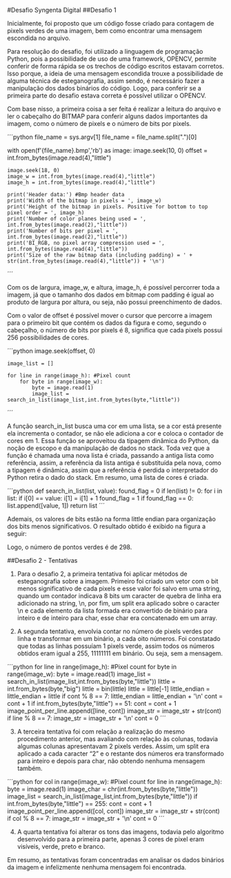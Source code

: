 #Desafio Syngenta Digital
##Desafio 1

Inicialmente, foi proposto que um código fosse criado para contagem de pixels verdes de uma imagem, bem como encontrar uma mensagem escondida no arquivo. 

Para resolução do desafio, foi utilizado a linguagem de programação Python, pois a possibilidade de uso de uma framework, OPENCV, permite conferir de forma rápida se os trechos de código escritos estavam corretos. Isso porque, a ideia de uma mensagem escondida trouxe a possibilidade de alguma técnica de esteganografia, assim sendo, é necessário fazer a manipulação dos dados binários do código. Logo, para conferir se a primeira parte do desafio estava correta é possível utilizar o OPENCV.

Com base nisso, a primeira coisa a ser feita é realizar a leitura do arquivo e ler o cabeçalho do BITMAP para conferir alguns dados importantes da imagem, como o número de pixels e o número de bits por pixels.

´´´python
file_name = sys.argv[1] 
file_name = file_name.split(".")[0]

with open(f'{file_name}.bmp','rb') as image:
    image.seek(10, 0)
    offset = int.from_bytes(image.read(4),"little")
    
    image.seek(18, 0)
    image_w = int.from_bytes(image.read(4),"little")
    image_h = int.from_bytes(image.read(4),"little")
    
    print('Header data:') #Bmp header data
    print('Width of the bitmap in pixels = ', image_w)
    print('Height of the bitmap in pixels. Positive for bottom to top pixel order = ', image_h)
    print('Number of color planes being used = ', int.from_bytes(image.read(2),"little"))
    print('Number of bits per pixel = ', int.from_bytes(image.read(2),"little"))
    print('BI_RGB, no pixel array compression used = ', int.from_bytes(image.read(4),"little"))
    print('Size of the raw bitmap data (including padding) = ' + str(int.from_bytes(image.read(4),"little")) + '\n')
´´´

Com os de largura, image_w, e altura, image_h, é possível percorrer toda a imagem, já que o tamanho dos dados em bitmap com padding é igual ao produto de largura por altura, ou seja, não possui preenchimento de dados. 

Com o valor de offset é possível mover o cursor que percorre a imagem para o primeiro bit que contém os dados da figura e como, segundo o cabeçalho, o número de bits por pixels é 8, significa que cada pixels possui 256 possibilidades de cores. 

´´´python
    image.seek(offset, 0)
    
    image_list = []
    
    for line in range(image_h): #Pixel count
        for byte in range(image_w):
            byte = image.read(1)
			image_list = search_in_list(image_list,int.from_bytes(byte,"little"))
´´´

A função search_in_list busca uma cor em uma lista, se a cor está presente ela incrementa o contador, se não ele adiciona a cor e coloca o contador de cores em 1. Essa função se aproveitou da tipagem dinâmica do Python, da noção de escopo e da manipulação de dados no stack. Toda vez que a função é chamada uma nova lista é criada, passando a antiga lista como referência, assim, a referência da lista antiga é substituída pela nova, como a tipagem é dinâmica, assim que a referência é perdida o interpretador do Python retira o dado do stack. Em resumo, uma lista de cores é criada.

´´´python
    def search_in_list(list, value):
		found_flag = 0
		if len(list) != 0:
        for i in list:
            if i[0] == value:
                i[1] = i[1] + 1
                found_flag = 1
		if found_flag == 0:
			list.append([value, 1])
		return list
´´´

Ademais, os valores de bits estão na forma little endian para organização dos bits menos significativos. O resultado obtido é exibido na figura a seguir:

Logo, o número de pontos verdes é de 298.

##Desafio 2 - Tentativas

1. Para o desafio 2, a primeira tentativa foi aplicar métodos de esteganografia sobre a imagem. Primeiro foi criado um vetor com o bit menos significativo de cada pixels e esse valor foi salvo em uma string, quando um contador indicava 8 bits um caracter de quebra de linha era adicionado na string, \n, por fim, um split era aplicado sobre o caracter \n e cada elemento da lista formada era convertido de binário para inteiro e de inteiro para char, esse char era concatenado em um array. 

2. A segunda tentativa, envolvia contar no número de pixels verdes por linha e transformar em um binário, a cada oito números. Foi constatado que todas as linhas possuíam 1 pixels verde, assim todos os números obtidos eram igual a 255, 11111111 em binário. Ou seja, sem a mensagem.

´´´python
    for line in range(image_h): #Pixel count
        for byte in range(image_w):
            byte = image.read(1)
            image_list = search_in_list(image_list,int.from_bytes(byte,"little"))
            little = int.from_bytes(byte,"big")
            little = bin(little)
            little = little[-1]
            little_endian = little_endian + little
            if cont % 8 == 7:
                little_endian = little_endian + '\n'
            cont = cont + 1
            if int.from_bytes(byte,"little") == 51:
                cont = cont + 1
        image_point_per_line.append([line, cont])
        image_str = image_str + str(cont)
        if line % 8 == 7:
            image_str = image_str + '\n'
        cont = 0
´´´

3. A terceira tentativa foi com relação a realização do mesmo procedimento anterior, mas avaliando com relação às colunas, todavia algumas colunas apresentavam 2 pixels verdes. Assim, um split era aplicado a cada caracter “2” e o restante dos números era transformado para inteiro e depois para char, não obtendo nenhuma mensagem também.

´´´python
    for col in range(image_w): #Pixel count
        for line in range(image_h):
            byte = image.read(1)
            image_char = chr(int.from_bytes(byte,"little"))
            image_list = search_in_list(image_list,int.from_bytes(byte,"little"))
            if int.from_bytes(byte,"little") == 255:
                cont = cont + 1
        image_point_per_line.append([col, cont])
        image_str = image_str + str(cont)
        if col % 8 == 7:
            image_str = image_str + '\n'
        cont = 0
´´´

4. A quarta tentativa foi alterar os tons das imagens, todavia pelo algoritmo desenvolvido para a primeira parte, apenas 3 cores de pixel eram visíveis, verde, preto e branco.

Em resumo, as tentativas foram concentradas em analisar os dados binários da imagem e infelizmente nenhuma mensagem foi encontrada.
 